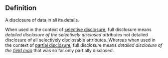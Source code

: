 ## Definition
A disclosure of data in all its details.

When used in the context of [selective disclosure](selective-disclosure), full disclosure means _detailed disclosure of the selectively disclosed attributes_ not detailed disclosure of all selectively disclosable attributes. Whereas when used in the context of [partial disclosure](partial-disclosure), full disclosure means _detailed disclosure of the [field map](field-map)_ that was so far only partially disclosed.